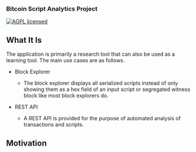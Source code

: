 ### Bitcoin Script Analytics Project

[![AGPL licensed](https://img.shields.io/badge/license-AGPL-blue.svg)](https://github.com/btc-script-explorer/explorer/blob/master/LICENSE)

## What It Is

The application is primarily a research tool that can also be used as a learning tool. The main use cases are as follows.

- Block Explorer

  - The block explorer displays all serialized scripts instead of only showing them as a hex field of an input script or segregated witness block like most block explorers do.

- REST API

  - A REST API is provided for the purpose of automated analysis of transactions and scripts.

## Motivation

